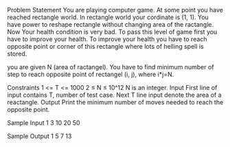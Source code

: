 Problem Statement
    You are playing computer game. At some point you have reached rectangle world. In rectangle world your cordinate is (1, 1). You have power to reshape rectangle without changing area of the ractangle. Now Your health condition is very bad. To pass this level of game first you have to improve your health. To improve your health you have to reach opposite point or corner of this rectangle where lots of helling spell is stored.

you are given N (area of ractangel). You have to find minimum number of step to reach opposite point of rectangel (i, j), where i*j=N.

Constraints
1 <= T <= 1000
2 ≤ N ≤ 10^12 N is an integer.
Input
First line of input contains T, number of test case. Next T line input denote the area of a reactangle.
Output
Print the minimum number of moves needed to reach the opposite point.

Sample Input 1 
3
10
20
50

Sample Output 1 
5
7
13
